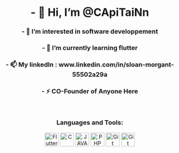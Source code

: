 <h1 align='center'> - 👋 Hi, I’m @CApiTaiNn</h1>
<h3 align='center'> - 👀 I’m interested in software developpement</h3>
<h3 align='center'> - 🌱 I’m currently learning flutter</h3>
<h3 align='center'> - 📫 My linkedln : www.linkedin.com/in/sloan-morgant-55502a29a</h3>
<h3 align='center'> - ⚡ CO-Founder of Anyone Here</h3>

<p>
  <br/>
</p>

<h3 align="center">Languages and Tools:</h3>
<p align="center">
  <a href="https://flutter.dev/ target="_blank""><img src="https://raw.githubusercontent.com/danielcranney/readme-generator/main/public/icons/skills/flutter-colored.svg" width="36" height="36" alt="Flutter" /></a>
  <a href="https://fr.wikipedia.org/wiki/C_(langage)" target="_blank" rel="noreferrer"><img src="https://raw.githubusercontent.com/danielcranney/readme-generator/main/public/icons/skills/c-colored.svg" width="36" height="36" alt="C" /></a>
  <a href="https://www.java.com" target="_blank" rel="noreferrer"><img src="https://raw.githubusercontent.com/danielcranney/readme-generator/main/public/icons/skills/java-colored.svg" width="36" height="36" alt="JAVA" /></a>
  <a href="https://developer.mozilla.org/en-US/docs/Glossary/REACT" target="_blank" rel="noreferrer"><img src="https://raw.githubusercontent.com/danielcranney/readme-generator/main/public/icons/skills/php-colored.svg" width="36" height="36" alt="PHP" /></a>
  <a href="https://git-scm.com/" target="_blank" rel="noreferrer"><img src="https://raw.githubusercontent.com/danielcranney/readme-generator/main/public/icons/skills/git-colored.svg" width="36" height="36" alt="Git" /></a>
  <a href="https://www.docker.com/" target="_blank" rel="noreferrer"><img src="https://raw.githubusercontent.com/danielcranney/readme-generator/main/public/icons/skills/docker-colored.svg" width="36" height="36" alt="Git" /></a>
</p>

